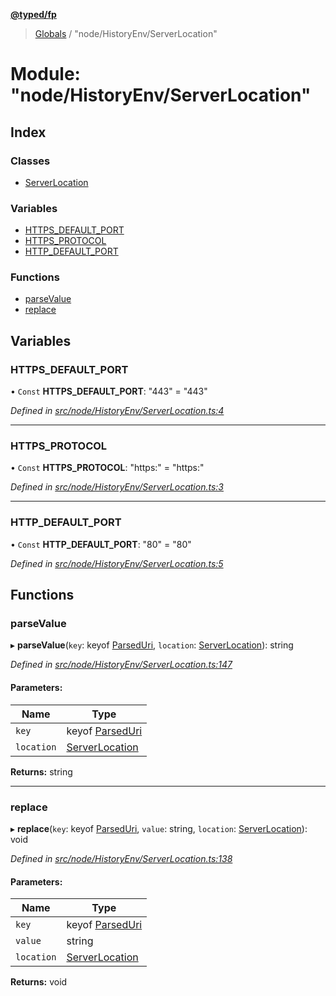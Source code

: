 **[@typed/fp](../README.md)**

> [Globals](../globals.md) / "node/HistoryEnv/ServerLocation"

# Module: "node/HistoryEnv/ServerLocation"

## Index

### Classes

* [ServerLocation](../classes/_node_historyenv_serverlocation_.serverlocation.md)

### Variables

* [HTTPS\_DEFAULT\_PORT](_node_historyenv_serverlocation_.md#https_default_port)
* [HTTPS\_PROTOCOL](_node_historyenv_serverlocation_.md#https_protocol)
* [HTTP\_DEFAULT\_PORT](_node_historyenv_serverlocation_.md#http_default_port)

### Functions

* [parseValue](_node_historyenv_serverlocation_.md#parsevalue)
* [replace](_node_historyenv_serverlocation_.md#replace)

## Variables

### HTTPS\_DEFAULT\_PORT

• `Const` **HTTPS\_DEFAULT\_PORT**: \"443\" = "443"

*Defined in [src/node/HistoryEnv/ServerLocation.ts:4](https://github.com/TylorS/typed-fp/blob/f27ba3e/src/node/HistoryEnv/ServerLocation.ts#L4)*

___

### HTTPS\_PROTOCOL

• `Const` **HTTPS\_PROTOCOL**: \"https:\" = "https:"

*Defined in [src/node/HistoryEnv/ServerLocation.ts:3](https://github.com/TylorS/typed-fp/blob/f27ba3e/src/node/HistoryEnv/ServerLocation.ts#L3)*

___

### HTTP\_DEFAULT\_PORT

• `Const` **HTTP\_DEFAULT\_PORT**: \"80\" = "80"

*Defined in [src/node/HistoryEnv/ServerLocation.ts:5](https://github.com/TylorS/typed-fp/blob/f27ba3e/src/node/HistoryEnv/ServerLocation.ts#L5)*

## Functions

### parseValue

▸ **parseValue**(`key`: keyof [ParsedUri](_uri_exports_.md#parseduri), `location`: [ServerLocation](../classes/_node_historyenv_serverlocation_.serverlocation.md)): string

*Defined in [src/node/HistoryEnv/ServerLocation.ts:147](https://github.com/TylorS/typed-fp/blob/f27ba3e/src/node/HistoryEnv/ServerLocation.ts#L147)*

#### Parameters:

Name | Type |
------ | ------ |
`key` | keyof [ParsedUri](_uri_exports_.md#parseduri) |
`location` | [ServerLocation](../classes/_node_historyenv_serverlocation_.serverlocation.md) |

**Returns:** string

___

### replace

▸ **replace**(`key`: keyof [ParsedUri](_uri_exports_.md#parseduri), `value`: string, `location`: [ServerLocation](../classes/_node_historyenv_serverlocation_.serverlocation.md)): void

*Defined in [src/node/HistoryEnv/ServerLocation.ts:138](https://github.com/TylorS/typed-fp/blob/f27ba3e/src/node/HistoryEnv/ServerLocation.ts#L138)*

#### Parameters:

Name | Type |
------ | ------ |
`key` | keyof [ParsedUri](_uri_exports_.md#parseduri) |
`value` | string |
`location` | [ServerLocation](../classes/_node_historyenv_serverlocation_.serverlocation.md) |

**Returns:** void
